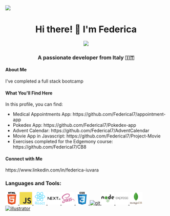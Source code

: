 

<!--
**FedericaI7/FedericaI7** is a ✨ _special_ ✨ repository because its `README.md` (this file) appears on your GitHub profile.

Here are some ideas to get you started:

- 🔭 I’m currently working on ...
- 🌱 I’m currently learning ...
- 👯 I’m looking to collaborate on ...
- 🤔 I’m looking for help with ...
- 💬 Ask me about ...
- 📫 How to reach me: ...
- 😄 Pronouns: ...
- ⚡ Fun fact: ...
-->

<img width="1200" src="https://user-images.githubusercontent.com/74038190/212284115-f47cd8ff-2ffb-4b04-b5bf-4d1c14c0247f.gif" />
<h1 align="center">Hi there! 👋 I'm Federica</h1>

<p align="center">
  <img width="350" src="https://user-images.githubusercontent.com/74038190/221352975-94759904-aa4c-4032-a8ab-b546efb9c478.gif"/>
</p>

<p align="left">
  <h3 align="center">A passionate developer from Italy 🇮🇹</h3>
  <h4 align="left">About Me</h4>
<p> I've completed a full stack bootcamp </p>

  <h4 align="left">What You'll Find Here</h4>
  <p> In this profile, you can find: </p>
  <ul>
  <li>Medical Appointments App: https://github.com/FedericaI7/appointment-app</li>
  <li>Pokedex App: https://github.com/FedericaI7/Pokedex-app</li>
  <li>Advent Calendar: https://github.com/FedericaI7/AdventCalendar </li>
  <li>Movie App in Javascript: https://github.com/FedericaI7/Project-Movie</li>
  <li>Exercises completed for the Edgemony course: https://github.com/FedericaI7/CB8</li>

  </ul>
 

  
  
  <h4 align="left">Connect with Me</h4>
  https://www.linkedin.com/in/federica-iuvara
</p>



<h3 align="left">Languages and Tools:</h3>
<p align="left">
  <a href="https://www.w3.org/html/" target="_blank" rel="noreferrer">
    <img src="https://raw.githubusercontent.com/devicons/devicon/master/icons/html5/html5-original-wordmark.svg" alt="html5" width="40" height="40"/>
  </a>
  <a href="https://developer.mozilla.org/en-US/docs/Web/JavaScript" target="_blank" rel="noreferrer">
    <img src="https://raw.githubusercontent.com/devicons/devicon/master/icons/javascript/javascript-original.svg" alt="javascript" width="40" height="40"/>
  </a>
  <a href="https://reactjs.org/" target="_blank" rel="noreferrer">
    <img src="https://raw.githubusercontent.com/devicons/devicon/master/icons/react/react-original-wordmark.svg" alt="react" width="40" height="40"/>
  </a>
  <a href="https://nextjs.org/" target="_blank" rel="noreferrer">
  <img src="https://raw.githubusercontent.com/devicons/devicon/master/icons/nextjs/nextjs-original-wordmark.svg" alt="nextjs" width="40" height="40"/>
</a>
  <a href="https://sass-lang.com" target="_blank" rel="noreferrer">
    <img src="https://raw.githubusercontent.com/devicons/devicon/master/icons/sass/sass-original.svg" alt="sass" width="40" height="40"/>
  </a>
  <a href="https://www.w3schools.com/css/" target="_blank" rel="noreferrer">
    <img src="https://raw.githubusercontent.com/devicons/devicon/master/icons/css3/css3-original-wordmark.svg" alt="css3" width="40" height="40"/>
  </a>
  <a href="https://git-scm.com/" target="_blank" rel="noreferrer">
    <img src="https://www.vectorlogo.zone/logos/git-scm/git-scm-icon.svg" alt="git" width="40" height="40"/>
  </a>
  <a href="https://nodejs.org" target="_blank" rel="noreferrer">
    <img src="https://raw.githubusercontent.com/devicons/devicon/master/icons/nodejs/nodejs-original-wordmark.svg" alt="nodejs" width="40" height="40"/>
  </a>
  <a href="https://expressjs.com/" target="_blank" rel="noreferrer">
    <img src="https://raw.githubusercontent.com/devicons/devicon/master/icons/express/express-original-wordmark.svg" alt="express" width="40" height="40"/>
  </a>
  <a href="https://www.mongodb.com/" target="_blank" rel="noreferrer">
    <img src="https://raw.githubusercontent.com/devicons/devicon/master/icons/mongodb/mongodb-original-wordmark.svg" alt="mongodb" width="40" height="40"/>
  </a>
  <a href="https://www.adobe.com/in/products/illustrator.html" target="_blank" rel="noreferrer">
    <img src="https://www.vectorlogo.zone/logos/adobe_illustrator/adobe_illustrator-icon.svg" alt="illustrator" width="40" height="40"/>
  </a>
</p>


